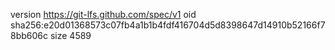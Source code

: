 version https://git-lfs.github.com/spec/v1
oid sha256:e20d01368573c07fb4a1b1b4fdf416704d5d8398647d14910b52166f78bb606c
size 4589
